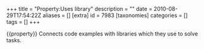 +++
title = "Property:Uses library"
description = ""
date = 2010-08-29T17:54:22Z
aliases = []
[extra]
id = 7983
[taxonomies]
categories = []
tags = []
+++

{{property}}
Connects code examples with libraries which they use to solve tasks.
